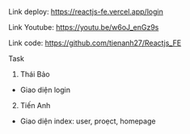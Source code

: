 Link deploy: https://reactjs-fe.vercel.app/login

Link Youtube: https://youtu.be/w6oJ_enGz9s

Link code: https://github.com/tienanh27/Reactjs_FE

Task
1. Thái Bảo
- Giao diện login

2. Tiến Anh
- Giao diện index: user, proẹct, homepage

